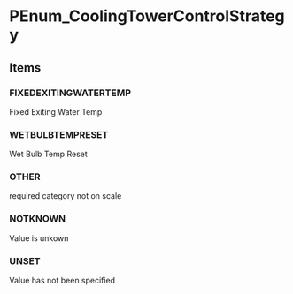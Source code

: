 # PEnum_CoolingTowerControlStrategy

## Items

### FIXEDEXITINGWATERTEMP
Fixed Exiting Water Temp

### WETBULBTEMPRESET
Wet Bulb Temp Reset

### OTHER
required category not on scale

### NOTKNOWN
Value is unkown

### UNSET
Value has not been specified

